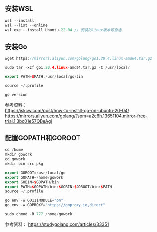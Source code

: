 ## 安装WSL

```c++
wsl --install
wsl --list --online
wsl.exe --install Ubuntu-22.04 // 安装的linux版本可自选
```

## 安装Go
```c++
wget https://mirrors.aliyun.com/golang/go1.20.4.linux-amd64.tar.gz

sudo tar -xzf go1.20.4.linux-amd64.tar.gz -C /usr/local/ 

export PATH=$PATH:/usr/local/go/bin

source ~/.profile

go version

```

参考资料：  
https://jskcw.com/post/how-to-install-go-on-ubuntu-20-04/  
https://mirrors.aliyun.com/golang/?spm=a2c6h.13651104.mirror-free-trial.1.3bc01e57QBeAgi

## 配置GOPATH和GOROOT

```c++
cd /home
mkdir gowork
cd gowork
mkdir bin src pkg

export GOROOT=/usr/local/go
export GOPATH=/home/gowork
export GOBIN=$GOPATH/bin
export PATH=$GOPATH/bin:$GOBIN:$GOROOT/bin:$PATH
source ~/.profile

go env -w GO111MODULE="on"
go env -w GOPROXY="https://goproxy.io,direct"

sudo chmod -R 777 /home/gowork
```

参考资料：
https://studygolang.com/articles/33351

